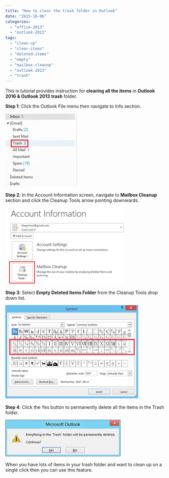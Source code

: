 ```yaml
---
title: "How to clear the trash folder in Outlook"
date: "2015-10-06"
categories: 
  - "office-2013"
  - "outlook-2013"
tags: 
  - "clean-up"
  - "clear-items"
  - "deleted-items"
  - "empty"
  - "mailbox-cleanup"
  - "outlook-2013"
  - "trash"
---
```


This is tutorial provides instruction for **clearing all the items** in **Outlook 2016 & Outlook 2013** **trash** folder.

**Step 1**: Click the Outlook File menu then navigate to Info section.

[![image](/assets/images/1_image_thumb17.png "image")](http://blogmines.com/blog/wp-content/uploads/2012/08/image17.png)

**Step 2**: In the Account Information screen, navigate to **Mailbox Cleanup** section and click the Cleanup Tools arrow pointing downwards.

[![image](/assets/images/1_image_thumb18.png "image")](http://blogmines.com/blog/wp-content/uploads/2012/08/image18.png)

**Step 3**: Select **Empty Deleted Items Folder** from the Cleanup Tools drop down list. 

[![image](/assets/images/image_thumb19.png "image")](http://blogmines.com/blog/wp-content/uploads/2012/08/image19.png)

**Step 4**: Click the Yes button to permanently delete all the items in the Trash folder.

[![image](/assets/images/1_image_thumb20.png "image")](http://blogmines.com/blog/wp-content/uploads/2012/08/image20.png)

When you have lots of items in your trash folder and want to clean up on a single click then you can use this feature.
